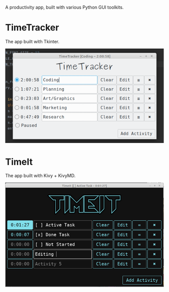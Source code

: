 A productivity app, built with various Python GUI toolkits. 

# TimeTracker
The app built with Tkinter.

![screenshot.png](screenshot.png?raw=true "Time Tracker")

# TimeIt
The app built with Kivy + KivyMD.

![kivy_screenshot.png](kivy_screenshot.png?raw=true "TimeIt")

